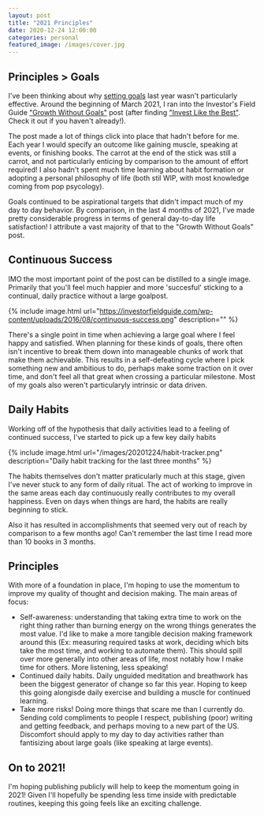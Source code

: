 ```yaml
---
layout: post
title: "2021 Principles"
date: 2020-12-24 12:00:00
categories: personal
featured_image: /images/cover.jpg
---
```


## Principles > Goals  
I've been thinking about why [setting goals](https://paper.dropbox.com/doc/Planning-2020--BB6TsO3lBSskSVrU4MkG14TgAQ-BC2RCXLU0JZMSqPG8fer4) last year wasn't particularly effective. Around the beginning of March 2021, I ran into the Investor's Field Guide ["Growth Without Goals"](https://investorfieldguide.com/growth-without-goals/) post (after finding ["Invest Like the Best"](https://investorfieldguide.com/podcast/). Check it out if you haven't already!). 

The post made a lot of things click into place that hadn't before for me. Each year I would specify an outcome like gaining muscle, speaking at events, or finishing books. The carrot at the end of the stick was still a carrot, and not particularly enticing by comparison to the amount of effort required! I also hadn't spent much time learning about habit formation or adopting a personal philosophy of life (both stil WIP, with most knowledge coming from pop psycology). 

Goals continued to be aspirational targets that didn't impact much of my day to day behavior. By comparison, in the last 4 months of 2021, I've made pretty considerable progress in terms of general day-to-day life satisfaction! I attribute a vast majority of that to the "Growth Without Goals" post.

## Continuous Success
IMO the most important point of the post can be distilled to a single image. Primarily that you'll feel much happier and more 'succesful' sticking to a continual, daily practice without a large goalpost. 

{% include image.html url="https://investorfieldguide.com/wp-content/uploads/2016/08/continuous-success.png" description="" %}

There's a single point in time when achieving a large goal where I feel happy and satisfied. When planning for these kinds of goals, there often isn't incentive to break them down into manageable chunks of work that make them achievable. This results in a self-defeating cycle where I pick something new and ambitious to do, perhaps make some traction on it over time, and don't feel all that great when crossing a particular milestone. Most of my goals also weren't particularyly intrinsic
or data driven.

## Daily Habits

Working off of the hypothesis that daily activities lead to a feeling of continued success, I've started to pick up a few key daily habits 

{% include image.html 
  url="/images/20201224/habit-tracker.png"
  description="Daily habit tracking for the last three months"
%}

The habits themselves don't matter praticularly much at this stage, given I've never stuck to any form of daily ritual. The act of working to improve in the same areas each day continuously really contributes to my overall happiness. Even on days when things are hard, the habits are really beginning to stick. 

Also it has resulted in accomplishments that seemed very out of reach by comparison to a few months ago! Can't remember the last time I read more than 10 books in 3 months.

## Principles

With more of a foundation in place, I'm hoping to use the momentum to improve my quality of thought and decision making. The main areas of focus: 

* Self-awareness: understanding that taking extra time to work on the right thing rather than burning energy on the wrong things generates the most value. I'd like to make a more tangible decision making framework around this (Ex: measuring required tasks at work, deciding which bits take the most time, and working to automate them). This should spill over more generally into other areas of life, most notably how I make time for others. More listening, less speaking!
* Continued daily habits. Daily unguided meditation and breathwork has been the biggest generator of change so far this year. Hoping to keep this going alongisde daily exercise and building a muscle for continued learning. 
* Take more risks! Doing more things that scare me than I currently do. Sending cold compliments to people I respect, publishing (poor) writing and getting feedback, and perhaps moving to a new part of the US. Discomfort should apply to my day to day activities rather than fantisizing about large goals (like speaking at large events).

## On to 2021!

I'm hoping publishing publicly will help to keep the momentum going in 2021! Given I'll hopefully be spending less time inside with predictable routines, keeping this going feels like an exciting challenge. 
